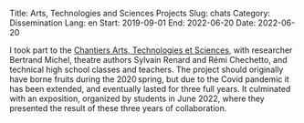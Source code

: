 Title:  Arts, Technologies and Sciences Projects
Slug: chats
Category: Dissemination
Lang: en
Start: 2019-09-01
End: 2022-06-20
Date: 2022-06-20


I took part to the 
[Chantiers Arts, Technologies et Sciences](https://www.athenor.com/residences-projets-de-territoire-creations/2019-2020/musique-et-mathematiques),
with researcher Bertrand Michel, theatre authors Sylvain Renard and Rémi Chechetto, and technical high school classes and teachers.
The project should originally have borne fruits during the 2020 spring, but due to the Covid pandemic it has been extended, and eventually lasted
for three full years. It culminated with an exposition, organized by students in June 2022, where they presented the result of these three years
of collaboration.